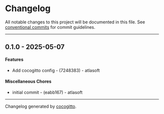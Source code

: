 # Changelog
All notable changes to this project will be documented in this file. See [conventional commits](https://www.conventionalcommits.org/) for commit guidelines.

- - -
## 0.1.0 - 2025-05-07
#### Features
- Add cocogitto config - (7248383) - atlasoft
#### Miscellaneous Chores
- initial commit - (eabb167) - atlasoft

- - -

Changelog generated by [cocogitto](https://github.com/cocogitto/cocogitto).